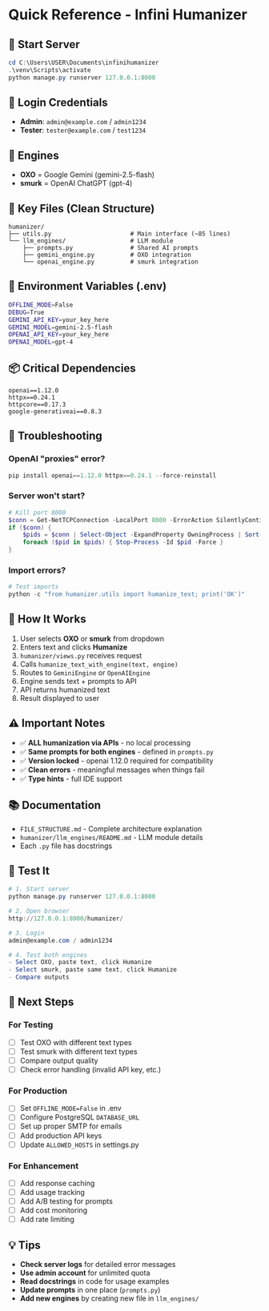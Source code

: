 # Quick Reference - Infini Humanizer

## 🚀 Start Server
```powershell
cd C:\Users\USER\Documents\infinihumanizer
.\venv\Scripts\activate
python manage.py runserver 127.0.0.1:8000
```

## 🔐 Login Credentials
- **Admin**: `admin@example.com` / `admin1234`
- **Tester**: `tester@example.com` / `test1234`

## 🎯 Engines
- **OXO** = Google Gemini (gemini-2.5-flash)
- **smurk** = OpenAI ChatGPT (gpt-4)

## 📁 Key Files (Clean Structure)
```
humanizer/
├── utils.py                      # Main interface (~85 lines)
└── llm_engines/                  # LLM module
    ├── prompts.py                # Shared AI prompts
    ├── gemini_engine.py          # OXO integration
    └── openai_engine.py          # smurk integration
```

## 🔑 Environment Variables (.env)
```bash
OFFLINE_MODE=False
DEBUG=True
GEMINI_API_KEY=your_key_here
GEMINI_MODEL=gemini-2.5-flash
OPENAI_API_KEY=your_key_here
OPENAI_MODEL=gpt-4
```

## 📦 Critical Dependencies
```
openai==1.12.0
httpx==0.24.1
httpcore==0.17.3
google-generativeai==0.8.3
```

## 🔧 Troubleshooting

### OpenAI "proxies" error?
```powershell
pip install openai==1.12.0 httpx==0.24.1 --force-reinstall
```

### Server won't start?
```powershell
# Kill port 8000
$conn = Get-NetTCPConnection -LocalPort 8000 -ErrorAction SilentlyContinue
if ($conn) {
    $pids = $conn | Select-Object -ExpandProperty OwningProcess | Sort-Object -Unique
    foreach ($pid in $pids) { Stop-Process -Id $pid -Force }
}
```

### Import errors?
```powershell
# Test imports
python -c "from humanizer.utils import humanize_text; print('OK')"
```

## 📝 How It Works

1. User selects **OXO** or **smurk** from dropdown
2. Enters text and clicks **Humanize**
3. `humanizer/views.py` receives request
4. Calls `humanize_text_with_engine(text, engine)`
5. Routes to `GeminiEngine` or `OpenAIEngine`
6. Engine sends text + prompts to API
7. API returns humanized text
8. Result displayed to user

## ⚠️ Important Notes

- ✅ **ALL humanization via APIs** - no local processing
- ✅ **Same prompts for both engines** - defined in `prompts.py`
- ✅ **Version locked** - openai 1.12.0 required for compatibility
- ✅ **Clean errors** - meaningful messages when things fail
- ✅ **Type hints** - full IDE support

## 📚 Documentation
- `FILE_STRUCTURE.md` - Complete architecture explanation
- `humanizer/llm_engines/README.md` - LLM module details
- Each `.py` file has docstrings

## 🧪 Test It
```powershell
# 1. Start server
python manage.py runserver 127.0.0.1:8000

# 2. Open browser
http://127.0.0.1:8000/humanizer/

# 3. Login
admin@example.com / admin1234

# 4. Test both engines
- Select OXO, paste text, click Humanize
- Select smurk, paste same text, click Humanize
- Compare outputs
```

## 🎯 Next Steps

### For Testing
- [ ] Test OXO with different text types
- [ ] Test smurk with different text types
- [ ] Compare output quality
- [ ] Check error handling (invalid API key, etc.)

### For Production
- [ ] Set `OFFLINE_MODE=False` in .env
- [ ] Configure PostgreSQL `DATABASE_URL`
- [ ] Set up proper SMTP for emails
- [ ] Add production API keys
- [ ] Update `ALLOWED_HOSTS` in settings.py

### For Enhancement
- [ ] Add response caching
- [ ] Add usage tracking
- [ ] Add A/B testing for prompts
- [ ] Add cost monitoring
- [ ] Add rate limiting

## 💡 Tips
- **Check server logs** for detailed error messages
- **Use admin account** for unlimited quota
- **Read docstrings** in code for usage examples
- **Update prompts** in one place (`prompts.py`)
- **Add new engines** by creating new file in `llm_engines/`
